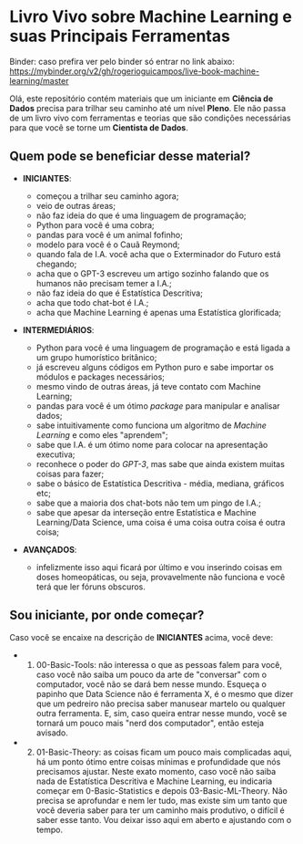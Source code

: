 # Livro Vivo sobre Machine Learning e suas Principais Ferramentas

Binder: caso prefira ver pelo binder só entrar no link abaixo:<br>
https://mybinder.org/v2/gh/rogerioguicampos/live-book-machine-learning/master

Olá, este repositório contém materiais que um iniciante em **Ciência de Dados** precisa para trilhar seu caminho até um nível **Pleno**. Ele não passa de um livro vivo com ferramentas e teorias que são condições necessárias para que você se torne um **Cientista de Dados**.

## Quem pode se beneficiar desse material?
- **INICIANTES**: 
  - começou a trilhar seu caminho agora; 
  - veio de outras áreas;
  - não faz ideia do que é uma linguagem de programação;
  - Python para você é uma cobra;
  - pandas para você é um animal fofinho;
  - modelo para você é o Cauã Reymond;
  - quando fala de I.A. você acha que o Exterminador do Futuro está chegando;
  - acha que o GPT-3 escreveu um artigo sozinho falando que os humanos não precisam temer a I.A.;
  - não faz ideia do que é Estatística Descritiva;
  - acha que todo chat-bot é I.A.;
  - acha que Machine Learning é apenas uma Estatística glorificada;<br>
  
- **INTERMEDIÁRIOS**:
  - Python para você é uma linguagem de programação e está ligada a um grupo humorístico britânico;
  - já escreveu alguns códigos em Python puro e sabe importar os módulos e packages necessários;
  - mesmo vindo de outras áreas, já teve contato com Machine Learning;
  - pandas para você é um ótimo *package* para manipular e analisar dados;
  - sabe intuitivamente como funciona um algoritmo de *Machine Learning* e como eles "aprendem";
  - sabe que I.A. é um ótimo nome para colocar na apresentação executiva;
  - reconhece o poder do *GPT-3*, mas sabe que ainda existem muitas coisas para fazer;
  - sabe o básico de Estatística Descritiva - média, mediana, gráficos etc;
  - sabe que a maioria dos chat-bots não tem um pingo de I.A.;
  - sabe que apesar da interseção entre Estatística e Machine Learning/Data Science, uma coisa é uma coisa outra coisa é outra coisa;
  
- **AVANÇADOS**:
  - infelizmente isso aqui ficará por último e vou inserindo coisas em doses homeopáticas, ou seja, provavelmente não funciona e você terá que ler fóruns obscuros.
  
## Sou iniciante, por onde começar?
Caso você se encaixe na descrição de **INICIANTES** acima, você deve:

- 1) 00-Basic-Tools: não interessa o que as pessoas falem para você, caso você não saiba um pouco da arte de "conversar" com o
computador, você não se dará bem nesse mundo. Esqueça o papinho que Data Science não é ferramenta X, é o mesmo que dizer que um
pedreiro não precisa saber manusear martelo ou qualquer outra ferramenta. E, sim, caso queira entrar nesse mundo, você se tornará
um pouco mais "nerd dos computador", então esteja avisado.

- 2) 01-Basic-Theory: as coisas ficam um pouco mais complicadas aqui, há um ponto ótimo entre coisas mínimas e profundidade que nós
precisamos ajustar. Neste exato momento, caso você não saiba nada de Estatística Descritiva e Machine Learning, eu indicaria
começar em 0-Basic-Statistics e depois 03-Basic-ML-Theory. Não precisa se aprofundar e nem ler tudo, mas existe sim um
tanto que você deveria saber para ter um caminho mais produtivo, o difícil é saber esse tanto. Vou deixar isso aqui em aberto
e ajustando com o tempo.
